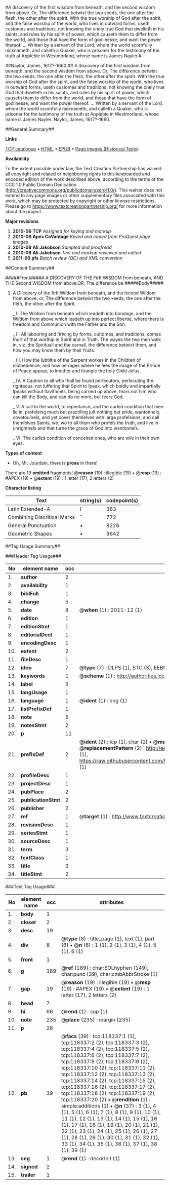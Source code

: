 #A discovery of the first wisdom from beneath, and the second wisdom from above. Or, The difference betwixt the two seeds, the one after the flesh, the other after the spirit. With the true worship of God after the spirit, and the false worship of the world, who lives in outward forms, useth customes and traditions, not knowing the onely true God that dwelleth in his saints, and rules by his spirit of power, which causeth them to differ from the world, and those that have the form of godlinesse, and want the power thereof. ... Written by a servant of the Lord, whom the world scornfully nicknameth, and calleth a Quaker, who is prisoner for the testimony of the truth at Applebie in Westmorland, whose name is James Nayler.#

##Naylor, James, 1617?-1660.##
A discovery of the first wisdom from beneath, and the second wisdom from above. Or, The difference betwixt the two seeds, the one after the flesh, the other after the spirit. With the true worship of God after the spirit, and the false worship of the world, who lives in outward forms, useth customes and traditions, not knowing the onely true God that dwelleth in his saints, and rules by his spirit of power, which causeth them to differ from the world, and those that have the form of godlinesse, and want the power thereof. ... Written by a servant of the Lord, whom the world scornfully nicknameth, and calleth a Quaker, who is prisoner for the testimony of the truth at Applebie in Westmorland, whose name is James Nayler.
Naylor, James, 1617?-1660.

##General Summary##

**Links**

[TCP catalogue](http://www.ota.ox.ac.uk/tcp/)  • 
[HTML](http://tei.it.ox.ac.uk/tcp/Texts-HTML/free/A89/A89835.html)  • 
[EPUB](http://tei.it.ox.ac.uk/tcp/Texts-EPUB/free/A89/A89835.epub) • 
[Page images (Historical Texts)](https://historicaltexts.jisc.ac.uk/eebo-99866077e)

**Availability**

To the extent possible under law, the Text Creation Partnership has waived all copyright and related or neighboring rights to this keyboarded and encoded edition of the work described above, according to the terms of the CC0 1.0 Public Domain Dedication (http://creativecommons.org/publicdomain/zero/1.0/). This waiver does not extend to any page images or other supplementary files associated with this work, which may be protected by copyright or other license restrictions. Please go to https://www.textcreationpartnership.org/ for more information about the project.

**Major revisions**

1. __2010-06__ __TCP__ *Assigned for keying and markup*
1. __2010-06__ __Apex CoVantage__ *Keyed and coded from ProQuest page images*
1. __2010-08__ __Ali Jakobson__ *Sampled and proofread*
1. __2010-08__ __Ali Jakobson__ *Text and markup reviewed and edited*
1. __2011-06__ __pfs__ *Batch review (QC) and XML conversion*

##Content Summary##

#####Front#####
A DISCOVERY OF THE Firſt WISDOM from beneath, AND THE Second WISDOM from above.OR, The difference be
#####Body#####

1. A Diſcovery of the firſt Wiſdom from beneath, and the ſecond Wiſdom from above, or, The difference betwixt the two •eeds, the one after the fleſh, the other after the Spirit.

    _ I. The Wiſdom from beneath which leadeth into bondage, and the Wiſdom from above which leadeth up into perfect libertie, where there is freedom and Communion with the Father and the Son.

    _ II. All labouring and ſtriving by forms, cuſtomes, and traditions, comes ſhort of that worſhip in Spirit and in Truth. The wayes the two men walk in, viz. the Spirituall and the carnall, the difference betwixt them, and how you may know them by their fruits.

    _ III. How the ſubtiltie of the Serpent workes in the Children of diſobedience; and how he rages where he ſees the image of the Prince of Peace appear, to ſmother and ſtrangle the holy Child Jeſus.

    _ IV. A Caution to all who ſhall be found perſecutors, perſecuting the righteous, not ſuffering that Spirit to ſpeak, which boldly and impartially ſpeaks without ſlaviſhneſs, being carried up above, fears not him who can kill the Body, and can do no more, but fears God.

    _ V. A call to the world, to repentance, and the curſed condition that men lie in, profeſsing much but practiſing juſt nothing but pride, wantonneſs, covetouſneſs, and yet cover themſelves with large profeſsions, and call themſelves Saints, wo, wo to all them who profeſs the truth, and live in unrightneſs and that turne the grace of God into wantonneſs.

    _ VI. The curſed condition of conceited ones, who are wiſe in their own eyes.

**Types of content**

  * Oh, Mr. Jourdain, there is **prose** in there!

There are 19 **omitted** fragments! 
 @__reason__ (19) : illegible (19)  •  @__resp__ (19) : #APEX (19)  •  @__extent__ (19) : 1 letter (17), 2 letters (2)

**Character listing**


|Text|string(s)|codepoint(s)|
|---|---|---|
|Latin Extended-A|ſ|383|
|Combining             Diacritical Marks|̄|772|
|General Punctuation|•|8226|
|Geometric Shapes|▪|9642|

##Tag Usage Summary##

###Header Tag Usage###

|No|element name|occ|attributes|
|---|---|---|---|
|1.|__author__|2||
|2.|__availability__|1||
|3.|__biblFull__|1||
|4.|__change__|5||
|5.|__date__|8| @__when__ (1) : 2011-12 (1)|
|6.|__edition__|1||
|7.|__editionStmt__|1||
|8.|__editorialDecl__|1||
|9.|__encodingDesc__|1||
|10.|__extent__|2||
|11.|__fileDesc__|1||
|12.|__idno__|7| @__type__ (7) : DLPS (1), STC (3), EEBO-CITATION (1), PROQUEST (1), VID (1)|
|13.|__keywords__|1| @__scheme__ (1) : http://authorities.loc.gov/ (1)|
|14.|__label__|5||
|15.|__langUsage__|1||
|16.|__language__|1| @__ident__ (1) : eng (1)|
|17.|__listPrefixDef__|1||
|18.|__note__|5||
|19.|__notesStmt__|2||
|20.|__p__|11||
|21.|__prefixDef__|2| @__ident__ (2) : tcp (1), char (1)  •  @__matchPattern__ (2) : ([0-9\-]+):([0-9IVX]+) (1), (.+) (1)  •  @__replacementPattern__ (2) : http://eebo.chadwyck.com/downloadtiff?vid=$1&page=$2 (1), https://raw.githubusercontent.com/textcreationpartnership/Texts/master/tcpchars.xml#$1 (1)|
|22.|__profileDesc__|1||
|23.|__projectDesc__|1||
|24.|__pubPlace__|2||
|25.|__publicationStmt__|2||
|26.|__publisher__|2||
|27.|__ref__|1| @__target__ (1) : http://www.textcreationpartnership.org/docs/. (1)|
|28.|__revisionDesc__|1||
|29.|__seriesStmt__|1||
|30.|__sourceDesc__|1||
|31.|__term__|3||
|32.|__textClass__|1||
|33.|__title__|3||
|34.|__titleStmt__|2||


###Text Tag Usage###

|No|element name|occ|attributes|
|---|---|---|---|
|1.|__body__|1||
|2.|__closer__|2||
|3.|__desc__|19||
|4.|__div__|8| @__type__ (8) : title_page (1), text (1), part (6)  •  @__n__ (6) : 1 (1), 2 (1), 3 (1), 4 (1), 5 (1), 6 (1)|
|5.|__front__|1||
|6.|__g__|189| @__ref__ (189) : char:EOLhyphen (149), char:punc (39), char:cmbAbbrStroke (1)|
|7.|__gap__|19| @__reason__ (19) : illegible (19)  •  @__resp__ (19) : #APEX (19)  •  @__extent__ (19) : 1 letter (17), 2 letters (2)|
|8.|__head__|7||
|9.|__hi__|66| @__rend__ (1) : sup (1)|
|10.|__note__|235| @__place__ (235) : margin (235)|
|11.|__p__|28||
|12.|__pb__|39| @__facs__ (39) : tcp:118337:1 (1), tcp:118337:2 (2), tcp:118337:3 (2), tcp:118337:4 (2), tcp:118337:5 (2), tcp:118337:6 (2), tcp:118337:7 (2), tcp:118337:8 (2), tcp:118337:9 (2), tcp:118337:10 (2), tcp:118337:11 (2), tcp:118337:12 (2), tcp:118337:13 (2), tcp:118337:14 (2), tcp:118337:15 (2), tcp:118337:16 (2), tcp:118337:17 (2), tcp:118337:18 (2), tcp:118337:19 (2), tcp:118337:20 (2)  •  @__rendition__ (1) : simple:additions (1)  •  @__n__ (37) : 3 (1), 4 (1), 5 (1), 6 (1), 7 (1), 8 (1), 9 (1), 10 (1), 11 (1), 12 (1), 13 (1), 14 (1), 15 (1), 16 (1), 17 (1), 18 (1), 19 (1), 20 (1), 21 (1), 22 (1), 23 (1), 24 (1), 25 (1), 26 (1), 27 (1), 28 (1), 29 (1), 30 (1), 31 (1), 32 (1), 33 (1), 34 (1), 35 (1), 36 (1), 37 (1), 38 (1), 39 (1)|
|13.|__seg__|1| @__rend__ (1) : decorInit (1)|
|14.|__signed__|2||
|15.|__trailer__|1||
